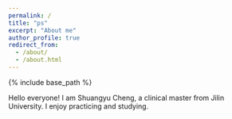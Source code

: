 ```yaml
---
permalink: /
title: "ps"
excerpt: "About me"
author_profile: true
redirect_from: 
  - /about/
  - /about.html
---
```


{% include base_path %}

Hello everyone!
I am Shuangyu Cheng, a clinical master from Jilin University. I enjoy practicing and studying.

